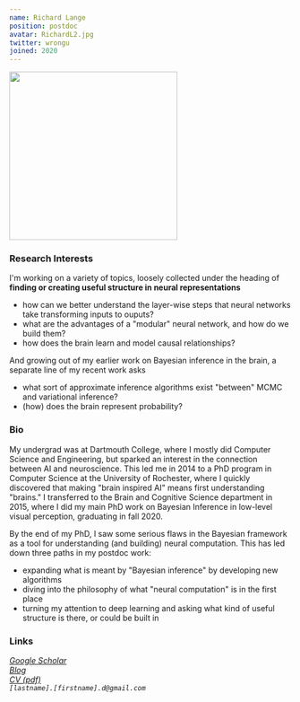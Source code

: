 ```yaml
---
name: Richard Lange
position: postdoc
avatar: RichardL2.jpg
twitter: wrongu
joined: 2020
---
```


<img width="300" src="{{site.baseurl}}/images/people/{{page.avatar}}" data-action="zoom">

### Research Interests

I'm working on a variety of topics, loosely collected under the heading of **finding or creating useful structure in neural representations**

- how can we better understand the layer-wise steps that neural networks take transforming inputs to ouputs?
- what are the advantages of a "modular" neural network, and how do we build them?
- how does the brain learn and model causal relationships?

And growing out of my earlier work on Bayesian inference in the brain, a separate line of my recent work asks

- what sort of approximate inference algorithms exist "between" MCMC and variational inference?
- (how) does the brain represent probability?

### Bio

My undergrad was at Dartmouth College, where I mostly did Computer Science and Engineering, but sparked an interest in the connection between AI and neuroscience. This led me in 2014 to a PhD program in Computer Science at the University of Rochester, where I quickly discovered that making "brain inspired AI" means first understanding "brains." I transferred to the Brain and Cognitive Science department in 2015, where I did my main PhD work on Bayesian Inference in low-level visual perception, graduating in fall 2020.

By the end of my PhD, I saw some serious flaws in the Bayesian framework as a tool for understanding (and building) neural computation. This has led down three paths in my postdoc work:

- expanding what is meant by "Bayesian inference" by developing new algorithms
- diving into the philosophy of what "neural computation" is in the first place
- turning my attention to deep learning and asking what kind of useful structure is there, or could be built in

### Links

<i class="fa fa-bar-chart-o" /> [Google Scholar](https://scholar.google.com/citations?user=xc-Z4CoAAAAJ) <br />
<i class="fa fa-wordpress" /> [Blog](https://boxandarrowbrain.com) <br />
<i class="fa fa-newspaper-o" /> [CV (pdf)](/documents/RDL_CV_20F.pdf) <br />
<i class="fa fa-envelope-o" /> `[lastname].[firstname].d@gmail.com` <br />

